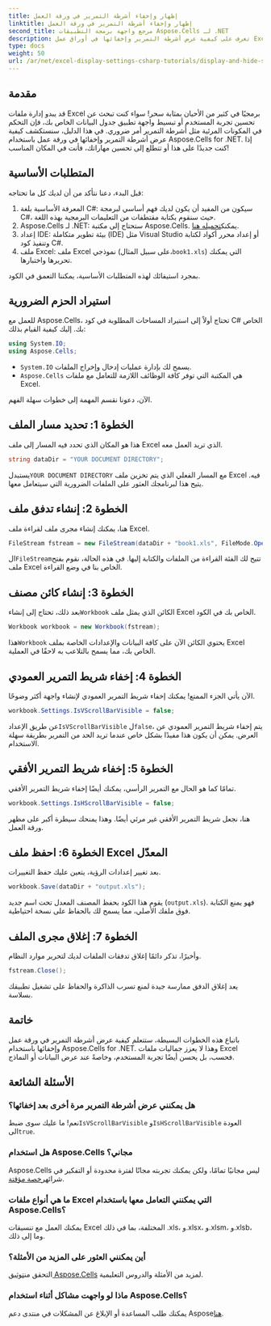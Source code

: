 ```yaml
---
title: إظهار وإخفاء أشرطة التمرير في ورقة العمل
linktitle: إظهار وإخفاء أشرطة التمرير في ورقة العمل
second_title: مرجع واجهة برمجة التطبيقات Aspose.Cells لـ .NET
description: تعرف على كيفية عرض أشرطة التمرير وإخفائها في أوراق عمل Excel باستخدام Aspose.Cells for .NET من خلال هذا البرنامج التعليمي المفصل وسهل المتابعة.
type: docs
weight: 50
url: /ar/net/excel-display-settings-csharp-tutorials/display-and-hide-scroll-bars-of-worksheet/
---
```

## مقدمة

قد يبدو إدارة ملفات Excel برمجيًا في كثير من الأحيان بمثابة سحر! سواء كنت تبحث عن تحسين تجربة المستخدم أو تبسيط واجهة تطبيق جدول البيانات الخاص بك، فإن التحكم في المكونات المرئية مثل أشرطة التمرير أمر ضروري. في هذا الدليل، سنستكشف كيفية عرض أشرطة التمرير وإخفائها في ورقة عمل باستخدام Aspose.Cells for .NET. إذا كنت جديدًا على هذا أو تتطلع إلى تحسين مهاراتك، فأنت في المكان المناسب!

## المتطلبات الأساسية

قبل البدء، دعنا نتأكد من أن لديك كل ما تحتاجه:

1. المعرفة الأساسية بلغة C#: سيكون من المفيد أن يكون لديك فهم أساسي لبرمجة C#، حيث سنقوم بكتابة مقتطفات من التعليمات البرمجية بهذه اللغة.
2.  Aspose.Cells لـ .NET: ستحتاج إلى مكتبة Aspose.Cells. يمكنك[تحميله هنا](https://releases.aspose.com/cells/net/).
3. إعداد IDE: بيئة تطوير متكاملة (IDE) مثل Visual Studio أو إعداد محرر أكواد لكتابة وتنفيذ كود C#.
4.  ملف Excel: ملف Excel نموذجي (على سبيل المثال،`book1.xls`) التي يمكنك تحريرها واختبارها.

بمجرد استيفائك لهذه المتطلبات الأساسية، يمكننا التعمق في الكود.

## استيراد الحزم الضرورية

للعمل مع Aspose.Cells، تحتاج أولاً إلى استيراد المساحات المطلوبة في كود C# الخاص بك. إليك كيفية القيام بذلك:

```csharp
using System.IO;
using Aspose.Cells;
```

- `System.IO` يسمح لك بإدارة عمليات إدخال وإخراج الملفات.
- `Aspose.Cells` هي المكتبة التي توفر كافة الوظائف اللازمة للتعامل مع ملفات Excel.

الآن، دعونا نقسم المهمة إلى خطوات سهلة الفهم.

## الخطوة 1: تحديد مسار الملف

هذا هو المكان الذي تحدد فيه المسار إلى ملف Excel الذي تريد العمل معه.


```csharp
string dataDir = "YOUR DOCUMENT DIRECTORY";
```
  
 يستبدل`YOUR DOCUMENT DIRECTORY` مع المسار الفعلي الذي يتم تخزين ملف Excel فيه. يتيح هذا لبرنامجك العثور على الملفات الضرورية التي سيتعامل معها.

## الخطوة 2: إنشاء تدفق ملف

هنا، يمكنك إنشاء مجرى ملف لقراءة ملف Excel.


```csharp
FileStream fstream = new FileStream(dataDir + "book1.xls", FileMode.Open);
```
  
 ال`FileStream`تتيح لك الفئة القراءة من الملفات والكتابة إليها. في هذه الحالة، نقوم بفتح ملف Excel الخاص بنا في وضع القراءة.

## الخطوة 3: إنشاء كائن مصنف

 بعد ذلك، تحتاج إلى إنشاء`Workbook` الكائن الذي يمثل ملف Excel الخاص بك في الكود.


```csharp
Workbook workbook = new Workbook(fstream);
```
  
 هذا`Workbook` يحتوي الكائن الآن على كافة البيانات والإعدادات الخاصة بملف Excel الخاص بك، مما يسمح بالتلاعب به لاحقًا في العملية.

## الخطوة 4: إخفاء شريط التمرير العمودي

الآن يأتي الجزء الممتع! يمكنك إخفاء شريط التمرير العمودي لإنشاء واجهة أكثر وضوحًا.


```csharp
workbook.Settings.IsVScrollBarVisible = false;
```
  
 عن طريق الإعداد`IsVScrollBarVisible` ل`false`، يتم إخفاء شريط التمرير العمودي عن العرض. يمكن أن يكون هذا مفيدًا بشكل خاص عندما تريد الحد من التمرير بطريقة سهلة الاستخدام.

## الخطوة 5: إخفاء شريط التمرير الأفقي

تمامًا كما هو الحال مع التمرير الرأسي، يمكنك أيضًا إخفاء شريط التمرير الأفقي.


```csharp
workbook.Settings.IsHScrollBarVisible = false;
```
  
هنا، نجعل شريط التمرير الأفقي غير مرئي أيضًا. وهذا يمنحك سيطرة أكبر على مظهر ورقة العمل.

## الخطوة 6: احفظ ملف Excel المعدّل

بعد تغيير إعدادات الرؤية، يتعين عليك حفظ التغييرات. 


```csharp
workbook.Save(dataDir + "output.xls");
```
  
يقوم هذا الكود بحفظ المصنف المعدل تحت اسم جديد (`output.xls`). فهو يمنع الكتابة فوق ملفك الأصلي، مما يسمح لك بالحفاظ على نسخة احتياطية.

## الخطوة 7: إغلاق مجرى الملف

وأخيرًا، تذكر دائمًا إغلاق تدفقات الملفات لديك لتحرير موارد النظام.


```csharp
fstream.Close();
```
  
يعد إغلاق الدفق ممارسة جيدة لمنع تسرب الذاكرة والحفاظ على تشغيل تطبيقك بسلاسة.

## خاتمة

باتباع هذه الخطوات البسيطة، ستتعلم كيفية عرض أشرطة التمرير في ورقة عمل وإخفائها باستخدام Aspose.Cells for .NET. وهذا لا يعزز جماليات ملفات Excel فحسب، بل يحسن أيضًا تجربة المستخدم، وخاصةً عند عرض البيانات أو النماذج. 

## الأسئلة الشائعة

### هل يمكنني عرض أشرطة التمرير مرة أخرى بعد إخفائها؟  
 نعم! ما عليك سوى ضبط`IsVScrollBarVisible` و`IsHScrollBarVisible` العودة الى`true`.

### هل استخدام Aspose.Cells مجاني؟  
 Aspose.Cells ليس مجانيًا تمامًا، ولكن يمكنك تجربته مجانًا لفترة محدودة أو التفكير في شرائه[رخصة مؤقتة](https://purchase.aspose.com/temporary-license/).

### ما هي أنواع ملفات Excel التي يمكنني التعامل معها باستخدام Aspose.Cells؟  
يمكنك العمل مع تنسيقات Excel المختلفة، بما في ذلك .xls، و.xlsx، و.xlsm، و.xlsb، وما إلى ذلك.

### أين يمكنني العثور على المزيد من الأمثلة؟  
 التحقق من[توثيق Aspose.Cells](https://reference.aspose.com/cells/net/) لمزيد من الأمثلة والدروس التعليمية.

### ماذا لو واجهت مشاكل أثناء استخدام Aspose.Cells؟  
 يمكنك طلب المساعدة أو الإبلاغ عن المشكلات في منتدى دعم Aspose[هنا](https://forum.aspose.com/c/cells/9).